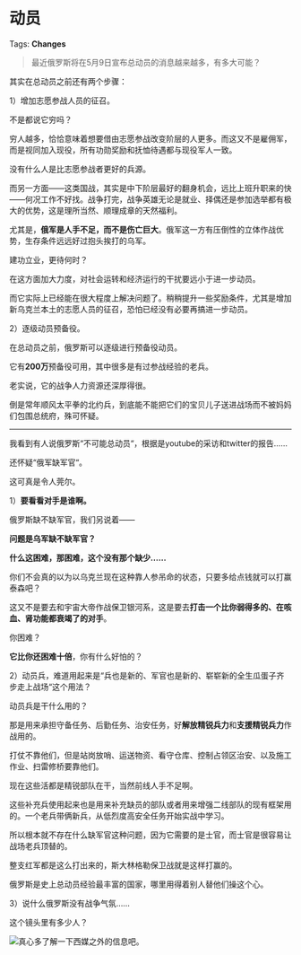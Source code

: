 # 动员

Tags: **Changes**

> 最近俄罗斯将在5月9日宣布总动员的消息越来越多，有多大可能？



其实在总动员之前还有两个步骤：

1）增加志愿参战人员的征召。

不是都说它穷吗？

穷人越多，恰恰意味着想要借由志愿参战改变阶层的人更多。而这又不是雇佣军，而是视同加入现役，所有功勋奖励和抚恤待遇都与现役军人一致。

没有什么人是比志愿参战者更好的兵源。

而另一方面——这类国战，其实是中下阶层最好的翻身机会，远比上班升职来的快——何况工作不好找。战争打完，战争英雄无论是就业、择偶还是参加选举都有极大的优势，这是理所当然、顺理成章的天然福利。

尤其是，**俄军是人手不足，而不是伤亡巨大**。俄军这一方有压倒性的立体作战优势，生存条件远远好过抱头挨打的乌军。

建功立业，更待何时？

在这方面加大力度，对社会运转和经济运行的干扰要远小于进一步动员。

而它实际上已经能在很大程度上解决问题了。稍稍提升一些奖励条件，尤其是增加新乌克兰本土的志愿人员的征召，恐怕已经没有必要再搞进一步动员。

  


2）逐级动员预备役。

在总动员之前，俄罗斯可以逐级进行预备役动员。

它有**200万**预备役可用，其中很多是有过参战经验的老兵。

老实说，它的战争人力资源还深厚得很。

倒是常年顺风太平拳的北约兵，到底能不能把它们的宝贝儿子送进战场而不被妈妈们包围总统府，殊可怀疑。



---

我看到有人说俄罗斯“不可能总动员“，根据是youtube的采访和twitter的报告……

还怀疑“俄军缺军官“。

这可真是令人莞尔。

1）**要看看对手是谁啊。**

俄罗斯缺不缺军官，我们另说着——

**问题是乌军缺不缺军官？**

**什么这困难，那困难，这个没有那个缺少……**

你们不会真的以为以乌克兰现在这种靠人参吊命的状态，只要多给点钱就可以打赢泰森吧？

这又不是要去和宇宙大帝作战保卫银河系，这是要去**打击一个比你弱得多的、在咳血、肾功能都衰竭了的对手**。

你困难？

**它比你还困难十倍**，你有什么好怕的？

  


2）动员兵，难道用起来是“兵也是新的、军官也是新的、崭崭新的全生瓜蛋子齐步走上战场“这个用法？

动员兵是干什么用的？

那是用来承担守备任务、后勤任务、治安任务，好**解放精锐兵力**和**支援精锐兵力**作战用的。

打仗不靠他们，但是站岗放哨、运送物资、看守仓库、控制占领区治安、以及施工作业、扫雷修桥要靠他们。

现在这些活都是精锐部队在干，当然前线人手不足啊。

  


这些补充兵使用起来也是用来补充缺员的部队或者用来增强二线部队的现有框架用的。一个老兵带俩新兵，从低烈度高安全任务开始实战中学习。

所以根本就不存在什么缺军官这种问题，因为它需要的是士官，而士官是很容易让战场老兵顶替的。

整支红军都是这么打出来的，斯大林格勒保卫战就是这样打赢的。

俄罗斯是史上总动员经验最丰富的国家，哪里用得着别人替他们操这个心。

3）说什么俄罗斯没有战争气氛……

这个镜头里有多少人？

![](https://picx.zhimg.com/50/v2-a7e4d0343ee7f3e112b06176f42d903e_720w.jpg?source=1940ef5c)真心多了解一下西媒之外的信息吧。



